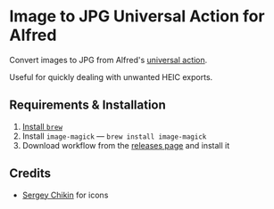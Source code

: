 # Image to JPG Universal Action for Alfred

Convert images to JPG from Alfred's [universal action](https://www.alfredapp.com/universal-actions/).

Useful for quickly dealing with unwanted HEIC exports.

## Requirements & Installation

1. [Install `brew`](https://brew.sh/)
2. Install `image-magick` — `brew install image-magick`
3. Download workflow from the [releases page](https://github.com/brachkow/alfred-image-to-jpg/releases/tag/1.0.0) and install it

## Credits

- [Sergey Chikin](https://sergeychikin.ru/365/) for icons
